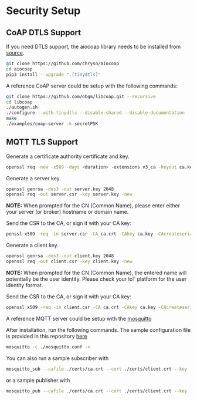# Security Setup

## CoAP DTLS Support

If you need DTLS support, the aiocoap library needs to be installed from [source](https://aiocoap.readthedocs.io/en/latest/installation.html). 

```bash
git clone https://github.com/chrysn/aiocoap
cd aiocoap
pip3 install --upgrade ".[tinydtls]"
```

A reference CoAP server could be setup with the following commands:
```bash
git clone https://github.com/obgm/libcoap.git --recursive
cd libcoap
./autogen.sh
./configure --with-tinydtls --disable-shared --disable-documentation
make
./examples/coap-server -k secretPSK
```


## MQTT TLS Support

Generate a certificate authority certificate and key.
```bash
openssl req -new -x509 -days <duration> -extensions v3_ca -keyout ca.key -out ca.crt
```

Generate a server key.
```bash
openssl genrsa -des3 -out server.key 2048
openssl req -out server.csr -key server.key -new
```
**NOTE:** When prompted for the CN (Common Name), please enter either your server (or broker) hostname or domain name.

Send the CSR to the CA, or sign it with your CA key:
```bash
penssl x509 -req -in server.csr -CA ca.crt -CAkey ca.key -CAcreateserial -out server.crt -days <duration>
```

Generate a client key.
```bash
openssl genrsa -des3 -out client.key 2048
openssl req -out client.csr -key client.key -new
```
**NOTE:** When prompted for the CN (Common Name), the entered name will potentially be the user identity. Please check your IoT platform for the user identity format.

Send the CSR to the CA, or sign it with your CA key:
```bash
openssl x509 -req -in client.csr -CA ca.crt -CAkey ca.key -CAcreateserial -out client.crt -days <duration>
```

A reference MQTT server could be setup with the [mosquitto](https://mosquitto.org/download/)

After installation, run the following commands. The sample configuration file is provided in this repository [here](mosquitto.conf)
```bash
mosquitto -c ./mosquitto.conf -v
```

You can also run a sample subscriber with
```bash
mosquitto_sub --cafile ./certs/ca.crt --cert ./certs/client.crt --key ./certs/client.key -d -h localhost -p 8883 -t 'test/topic' -v
```

or a sample publisher with
```bash
mosquitto_pub --cafile ./certs/ca.crt --cert ./certs/client.crt --key ./certs/client.key -d -h localhost -p 8883 -t 'test/topic' -m "hello"
```